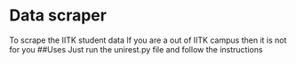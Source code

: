 # Data scraper
To scrape the IITK student data
If you are a out of IITK campus then it is not for you
##Uses
Just run the unirest.py file and follow the instructions

